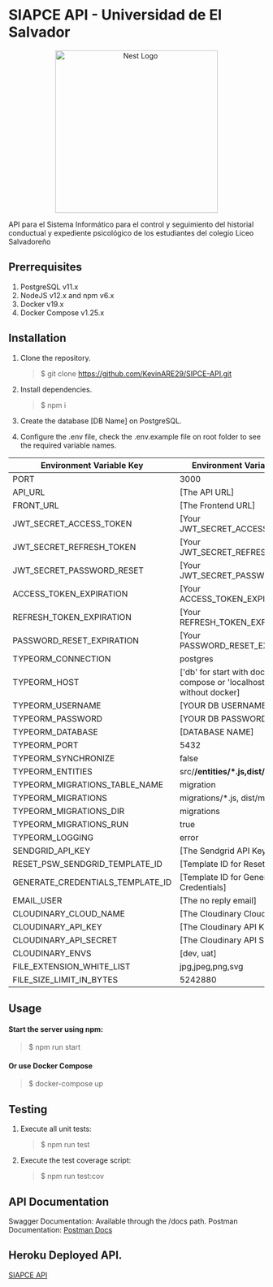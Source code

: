 # SIAPCE API - Universidad de El Salvador

<div align="center">
  <a href="http://nestjs.com/" target="blank"><img src="https://nestjs.com/img/logo_text.svg" width="320" alt="Nest Logo" /></a>
</div>

API para el Sistema Informático para el control y seguimiento del historial conductual y expediente psicológico de los estudiantes del colegio Liceo Salvadoreño

## Prerrequisites

1. PostgreSQL v11.x
2. NodeJS v12.x and npm v6.x
3. Docker v19.x
4. Docker Compose v1.25.x

## Installation

1. Clone the repository.
   > \$ git clone https://github.com/KevinARE29/SIPCE-API.git
2. Install dependencies.
   > \$ npm i
3. Create the database [DB Name] on PostgreSQL.

4. Configure the .env file, check the .env.example file on root folder to see the required variable names.

<center>

| Environment Variable Key         | Environment Variable Value                                                   |
| -------------------------------- | ---------------------------------------------------------------------------- |
| PORT                             | 3000                                                                         |
| API_URL                          | [The API URL]                                                                |
| FRONT_URL                        | [The Frontend URL]                                                           |
| JWT_SECRET_ACCESS_TOKEN          | [Your JWT_SECRET_ACCESS_TOKEN]                                               |
| JWT_SECRET_REFRESH_TOKEN         | [Your JWT_SECRET_REFRESH_TOKEN]                                              |
| JWT_SECRET_PASSWORD_RESET        | [Your JWT_SECRET_PASSWORD_RESET]                                             |
| ACCESS_TOKEN_EXPIRATION          | [Your ACCESS_TOKEN_EXPIRATION]                                               |
| REFRESH_TOKEN_EXPIRATION         | [Your REFRESH_TOKEN_EXPIRATION]                                              |
| PASSWORD_RESET_EXPIRATION        | [Your PASSWORD_RESET_EXPIRATION]                                             |
| TYPEORM_CONNECTION               | postgres                                                                     |
| TYPEORM_HOST                     | ['db' for start with docker-compose or 'localhost' for start without docker] |
| TYPEORM_USERNAME                 | [YOUR DB USERNAME]                                                           |
| TYPEORM_PASSWORD                 | [YOUR DB PASSWORD]                                                           |
| TYPEORM_DATABASE                 | [DATABASE NAME]                                                              |
| TYPEORM_PORT                     | 5432                                                                         |
| TYPEORM_SYNCHRONIZE              | false                                                                        |
| TYPEORM_ENTITIES                 | src/**/entities/\*.js,dist/**/entities/\*.js                                 |
| TYPEORM_MIGRATIONS_TABLE_NAME    | migration                                                                    |
| TYPEORM_MIGRATIONS               | migrations/\*.js, dist/migrations/\_.js                                      |
| TYPEORM_MIGRATIONS_DIR           | migrations                                                                   |
| TYPEORM_MIGRATIONS_RUN           | true                                                                         |
| TYPEORM_LOGGING                  | error                                                                        |
| SENDGRID_API_KEY                 | [The Sendgrid API Key]                                                       |
| RESET_PSW_SENDGRID_TEMPLATE_ID   | [Template ID for Reset Password]                                             |
| GENERATE_CREDENTIALS_TEMPLATE_ID | [Template ID for Generate User Credentials]                                  |
| EMAIL_USER                       | [The no reply email]                                                         |
| CLOUDINARY_CLOUD_NAME            | [The Cloudinary Cloud Name]                                                  |
| CLOUDINARY_API_KEY               | [The Cloudinary API KEY]                                                     |
| CLOUDINARY_API_SECRET            | [The Cloudinary API SECRET]                                                  |
| CLOUDINARY_ENVS                  | [dev, uat]                                                                   |
| FILE_EXTENSION_WHITE_LIST        | jpg,jpeg,png,svg                                                             |
| FILE_SIZE_LIMIT_IN_BYTES         | 5242880                                                                      |

</center>

## Usage

#### Start the server using npm:

> \$ npm run start

#### Or use Docker Compose

> \$ docker-compose up

## Testing

1. Execute all unit tests:

   > \$ npm run test

2. Execute the test coverage script:
   > \$ npm run test:cov

## API Documentation

Swagger Documentation: Available through the /docs path.
Postman Documentation: [Postman Docs](https://documenter.getpostman.com/view/11301441/SzmmUEd3)

## Heroku Deployed API.

[SIAPCE API](https://dev-sipce-api.herokuapp.com/docs/)
